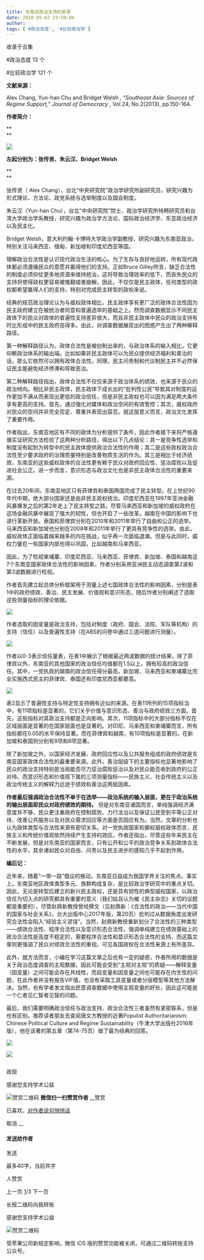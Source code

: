 ```yaml
---
title: 东南亚政治支持的来源
date: 2018-05-02 23:50:04
author: 
tags: ['#政治态度', '#比较政治学']
---
```



收录于合集

#政治态度 13 个

#比较政治学 121 个

**文献来源：**

Alex Chang, Yun-han Chu and Bridget Welsh _, “Southeast Asia: Sources of
Regime Support,”_ _Journal of Democracy_ , Vol.24, No.2(2013), pp.150-164.

  

 **作者简介：**

 **  
**

![](/images/567/2.png)

 **左起分别为：张传贤、朱云汉、Bridget Welsh**

 **  
**

张传贤（ Alex Chang），台北“中央研究院”政治学研究所副研究员，研究兴趣为形式理论、方法论、政党系统与选举制度以及国会制度。

朱云汉（Yun-han
Chu），台北“中央研究院”院士、政治学研究所特聘研究员和台湾大学政治学系教授，研究兴趣为政治学方法论、国际政治经济学、东亚政治经济以及民主化。

Bridget Welsh，意大利约翰·卡博特大学政治学副教授，研究兴趣为东南亚政治，特别关注马来西亚、缅甸、新加坡和印度尼西亚等国。

  

理解政治合法性是认识现代政治生活的核心。为了生存与良好地运转，所有现代政体都必须遵循民众的意愿并赢得他们的支持。正如Bruce
Gilley所言，缺乏合法性的制度必须仰仗更多地资源来维持统治，这将导致治理效率的低下，而丧失民众的支持将使得政权更容易被推翻或者崩解。因此，不仅仅是民主政体，任何类型的政权都希望赢得人们的支持，特别对完成民主转型的政权来说。

经典的规范政治理论认为与威权政体相比，民主政体享有更广泛的政体合法性因为民主政府建立在被统治者同意和普遍选举的基础之上。然而调查数据显示不同民主政体下的民众对政体的普遍性支持差异很大，而且非民主政体中民众的政治支持有时比形成中的民主政府高得多。由此，对调查数据展现出的困惑产生出了两种解释路径。

第一种解释路径认为，政体合法性是被创制出来的，与政治体系的输入相比，它更仰赖政治体系的输出端。比如如果非民主政体可以为民众提供经济福利和善治的话，那么它依然可以拥有政体合法性。同理，民主问责制和代议制民主并不必然保证民主能避免经济停滞和导致恶治。

第二种解释路径指出，政体合法性不仅仅来源于政治体系的绩效，也来源于民众的政治倾向。相比非民主政体，民主政体下成长出的“批判性公民”导致其对制度的运作更加不满从而表现出更低的政治信任，但是非民主政权也可以因为满足两大条件享有更高的支持。首先，通过强化对媒体和政治空间的有效管控；其次，威权政府对民众的空间并非完全否定、尊重并表现出容忍。就这层意义而言，政治文化发挥了重要作用。

作者指出，东南亚地区有不同的政体为分析提供了条件，因此作者接下来将严格遵循实证研究方法检验了这两种分析路径，得出以下几点结论：其一是竞争性选举和制度没有起到为转型中的民主政体提供政治合法性的作用；其二是这些政权政治合法性至少要求政府的治理质量特别是改善物质生活的作为。其三是相比于经济绩效，东南亚的这些威权政体的合法性更有赖于民众对政府回应性、惩治腐败以及促进社会公正。进一步而言，意识形态与政治文化也是非民主政体合法性的重要来源。

在过去20年间，东南亚地区只有菲律宾和泰国两国完成了民主转型。在上世纪90年代中期，绝大部分国家还是由非民主政权统治。印度尼西亚在1997年亚洲金融风暴爆发之后的第2年走上了民主转型之路，尽管马来西亚和新加坡的威权政府在这场金融风暴中展现了强大的韧性，但也开启了一些改革。越南在中国的影响下也进行革新开放。泰国和菲律宾分别在2010年和2011年举行了自由和公正的选举。马来西亚和新加坡也分别在2008年和2011年举行了更具有竞争性的选举。由此，威权政体正面临着越来越多的内在挑战，似乎再一次面临退潮。但是与此同时，威权力量在一些国家内部也得以巩固，比如越南和马来西亚。

因此，为了检视柬埔寨、印度尼西亚、马来西亚、菲律宾、新加坡、泰国和越南这7个东南亚国家政体合法性的影响因素，作者分别采用亚洲民主动态调查第2波和第3波数据进行检视。

作者首先建立起总体分析框架用于测量上述七国政体合法性的影响因素，分别是表1中的政府绩效、善治、民主发展、价值观和意识形态，随后作者分别阐述了选取这些测量指标的理论依据。

![](/images/567/3.png)

  

作者选取的因变量是政治支持，包括对制度（政府、国会、法院、军队等机构）的支持（信任）以及普遍性支持（在ABS的问卷中通过三道问题进行测量）。

  

![](/images/567/4.png)

  

作者以0-3表示信任量表，在表1中展示了根据最近两波数据的统计结果，除了菲律宾以外，东南亚的其他国家的政治信任均值都在1.5以上，拥有较高的政治信任。其中，一党执政的越南的政治信任得分最高，新加坡、马来西亚和柬埔寨比完全实施西式民主的菲律宾、泰国还有印度尼西亚都要高。

  

![](/images/567/5.png)

  

表2显示了普遍性支持与特定性支持拥有近似的来源。在表11所列的15项指标当中，有11项指标是显著的，它们关乎价值与意识形态、善治与政府绩效三方面。首先，这些指标对其政治支持都是正向影响。其次，11项指标中的大部分指标不仅在区域层面是显著的在国家层面也是显著的。对印尼、马来西亚和柬埔寨而言，所有指标都在0.05的水平保持显著。而在菲律宾和越南，有10项指标是显著的。在新加坡和泰国则分别有9项和8项显著。

除了新加坡之外，以国家经济发展、政府回应性以及公共服务组成的政府绩效是东南亚国家政体合法性的最重要来源。此外，善治层级下的主要指标也显著地影响了民众的政治支持特别是当局能否尽力惩治腐败惩治以及对民众能否收到政府的公正对待。而意识形态和价值观下属的三项测量指标——民族主义、社会传统主义以及政治传统主义的解释力远逊于绩效和善治这两层因素。

**作者最后强调政治合法性不单于在选举——政治系统的输入层面，更在于政治系统的输出层面即民众对政府绩效的期待。**
但是对东南亚诸国而言，单纯强调经济满意度并不够，民众更注重政府在控制腐败、力行法治以及保证公民受到平等公正对待、改善公共服务以及对民众需求回应等方面是否因应有为。当然，文章的分析也认为政体类型与合法性来源有密切关系。对一党执政国家和霸权威权政体而言，民族主义和传统价值观依然持续产生支持的效应。作者还指出，尽管这些年来民主在不断发展，但是对东南亚的国家而言，只有公开和公平的政治竞争关系到政体合法性的水平，其余诸如民众对自由、问责以及民主进步的感知几乎不起到作用。

  

  

 **编后记：**

近年来，随着“一带一路”倡议的推动，东南亚日益成为我国学界关注的焦点。事实上，东南亚地区政体类型多元、族群构成复杂，是比较政治学研究中的重点关切。因此，无论是转型后建立的新兴民主政权，还是具有韧性的典型威权国家，以政治信任为切入点的研究都具有重要的意义（我们姑且认为被《民主杂志》关切的议题都是重要的），尽管赵鼎新教授曾经撰文（见赵鼎新：《合法性的政治——当代中国的国家与社会关系》，台大出版中心2017年版，第20页）批判过从数据角度出发研究合法性会陷入“经验主义谬误”。当然，赵鼎新教授重新划分了合法性的三种类型——绩效合法性、程序合法性以及意识形态合法性，强调单纯建立在绩效基础上的政治合法性是高度不稳定的，需要程序合法性和意识形态合法性的支持，而这篇文章则更强调了民众对绩效合法性的重视。可见各国政权在合法性来源上有所差异。

此外，就方法而言，小编在学习这篇文章之后也有一定的疑惑，作者所用的数据是关于政治态度调查的主观数据，因此可能会受到“主观对主观”的质疑——解释变量（因变量）之间可能会存在共线性，而自变量和因变量之间也可能存在内生性的问题，在此作者并没有报告VIF值，也没有采取工具变量或者分层模型等其他方法解决。当然，也有学者发文指出民意调查数据中使用主观变量的好处，因此这可能是一个仁者见仁智者见智的问题。

最后，我们需要明确政治信任与政治支持、政治合法性三者虽然有紧密联系，但是也有区别。推荐读者朋友去查阅唐文方教授的近著Populist
Authoritarianism: Chinese Political Culture and Regime
Sustainability（牛津大学出版社2016年版），他在该著的第五章（第74-75页）做了最为经典的回答。

  

![](/images/567/6.png)

![](/images/567/7.png)

![]()

政观

感谢您支持学术公益

![赞赏二维码]() **微信扫一扫赞赏作者** __赞赏

已喜欢，[对作者说句悄悄话](javascript:;)

取消 __

#### 发送给作者

发送

最多40字，当前共字

[](javascript:;) 人赞赏

上一页 [1](javascript:;)/3 下一页

长按二维码向我转账

感谢您支持学术公益

![赞赏二维码]()

受苹果公司新规定影响，微信 iOS 版的赞赏功能被关闭，可通过二维码转账支持公众号。


